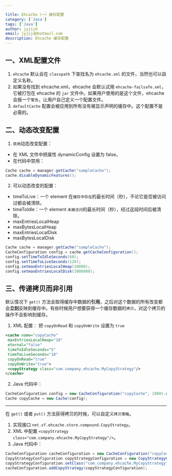 ```yaml
---

title: Ehcache（一）缓存配置
category: ['Java']
tags: ['Java']
author: jyjsjd
email: jyjsjd@hotmail.com
description: Ehcache 缓存配置
---
```


## 一、XML配置文件
1. `ehcache` 默认会在 `classpath` 下查找名为 `ehcache.xml` 的文件，当然也可以自定义名称。
2. 如果没有找到 ehcache.xml，ehcache 会默认试用 `ehcache-failsafe.xml`，它被打包在 ehcache 的 `jar` 文件中。如果用户使用的是这个文件，ehcache 会报一个`警告`，让用户自己定义一个配置文件。
3. `defaultCache` 配置会被应用到所有没有被显示声明的缓存中。这个配置不是必需的。

## 二、动态改变配置
1. `禁用`动态改变配置：
  * 在 XML 文件中把属性 dynamicConfig 设置为 false。
  * 在代码中禁用：
  ```java
  Cache cache = manager.getCache("sampleCache");
  cache.disableDynamicFeatures();
  ```
2. 可以动态改变的配置：
  * timeToLive：一个 element 在`缓存中存在`的最长时间（秒），不论它是否被访问过都会被清除。
  * timeToIdle：一个 element `未被访问`的最长时间（秒），经过这段时间后被清除。
  * maxEntriesLocalHeap
  * maxBytesLocalHeap
  * maxEntriesLocalDisk
  * maxBytesLocalDisk
  ```java
  Cache cache = manager.getCache("sampleCache");
  CacheConfiguration config = cache.getCacheConfiguration();
  config.setTimeToIdleSeconds(60);
  config.setTimeToLiveSeconds(120);
  config.setmaxEntriesLocalHeap(10000);
  config.setmaxEntriesLocalDisk(1000000);
  ```

## 三、传递拷贝而非引用
默认情况下 `get()` 方法会取得缓存中数据的**引用**，之后对这个数据的所有改变都会**立刻**反映到缓存中。有些时候用户想要获得一个缓存数据的`拷贝`，对这个拷贝的操作不会影响到缓存。

1. XML 配置： 把 `copyOnRead` 和 `copyOnWrite` 设置为 `true`

```xml
<cache name="copyCache"
 maxEntriesLocalHeap="10"
 eternal="false"
 timeToIdleSeconds="5"
 timeToLiveSeconds="10"
 copyOnRead="true"
 copyOnWrite="true">
 <copyStrategy class="com.company.ehcache.MyCopyStrategy"/>
</cache>
```

2. Java 代码中：

```java
CacheConfiguration config = new CacheConfiguration("copyCache", 1000).copyOnRead(true).copyOnWrite(true);
Cache copyCache = new Cache(config);
```

---

在 `get()` 或者 `put()` 方法获得拷贝的时候，可以自定义`拷贝策略`。

1. 实现接口 `net.sf.ehcache.store.compound.CopyStrategy`。
2. XML 中配置 `<copyStrategy class="com.company.ehcache.MyCopyStrategy"/>`。
3. Java 代码中：
```java
CacheConfiguration cacheConfiguration = new CacheConfiguration("copyCache", 10);
CopyStrategyConfiguration copyStrategyConfiguration = new CopyStrategyConfiguration();
copyStrategyConfiguration.setClass("com.company.ehcache.MyCopyStrategy");
cacheConfiguration.addCopyStrategy(copyStrategyConfiguration);
```
